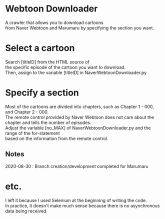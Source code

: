 # Webtoon Downloader
A crawler that allows you to download cartoons  
from Naver Webtoon and Marumaru by specifying the section you want.
  
# Select a cartoon
Search [titleID] from the HTML source of  
the specific episode of the cartoon you want to download.  
Then, assign to the variable [titleID] in NaverWebtoonDownloader.py
  
# Specify a section
Most of the cartoons are divided into chapters, such as Chapter 1 - 000, and Chapter 2 - 000.  
The remote control provided by Naver Webtoon does not care about the chapter and tells the number of episodes.  
Adjust the variable [no_MAX] of NaverWebtoonDownloader.py and the range of the for-statement  
based on the information from the remote control.
  
## Notes
2020-08-30 : Branch creation/development completed for Marumaru
  
# etc.
I left it because I used Selenium at the beginning of writing the code.  
In practice, it doesn't make much sense because there is no asynchronous data being received.
